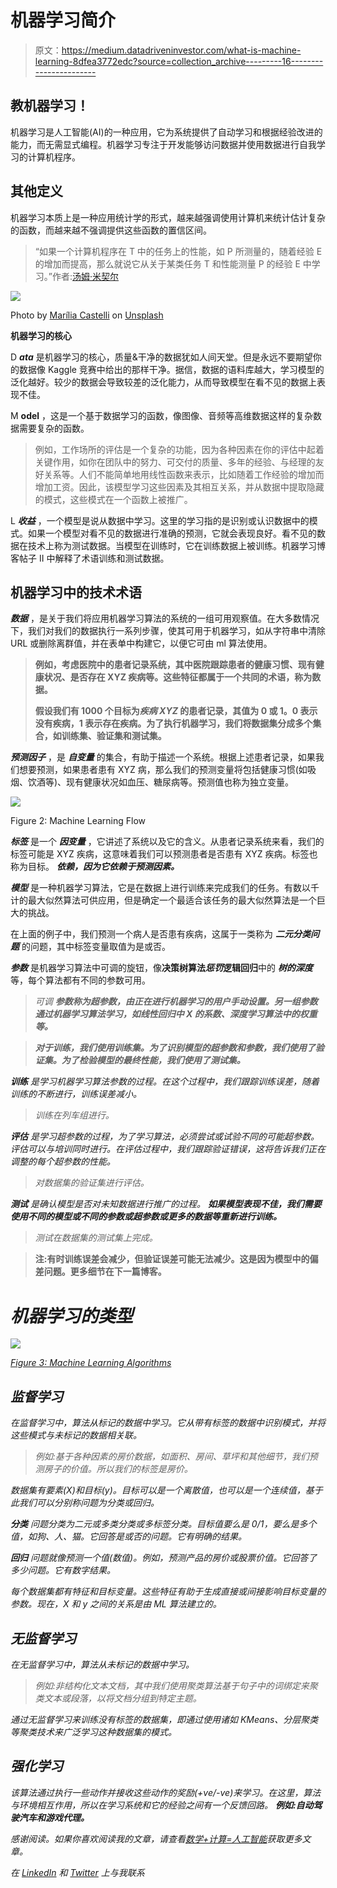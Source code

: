 # 机器学习简介

> 原文：<https://medium.datadriveninvestor.com/what-is-machine-learning-8dfea3772edc?source=collection_archive---------16----------------------->

## 教机器学习！

机器学习是人工智能(AI)的一种应用，它为系统提供了自动学习和根据经验改进的能力，而无需显式编程。机器学习专注于开发能够访问数据并使用数据进行自我学习的计算机程序。

## **其他定义**

机器学习本质上是一种应用统计学的形式，越来越强调使用计算机来统计估计复杂的函数，而越来越不强调提供这些函数的置信区间。

> “如果一个计算机程序在 T 中的任务上的性能，如 P 所测量的，随着经验 E 的增加而提高，那么就说它从关于某类任务 T 和性能测量 P 的经验 E 中学习。”作者:[汤姆·米契尔](https://en.wikipedia.org/wiki/Tom_M._Mitchell)

![](img/687aa4fe5db38ad4a3065de0f545a332.png)

Photo by [Marília Castelli](https://unsplash.com/@liacastelli?utm_source=unsplash&utm_medium=referral&utm_content=creditCopyText) on [Unsplash](https://unsplash.com/s/photos/machine-learning?utm_source=unsplash&utm_medium=referral&utm_content=creditCopyText)

**机器学习的核心**

D ***ata*** 是机器学习的核心，质量&干净的数据犹如人间天堂。但是永远不要期望你的数据像 Kaggle 竞赛中给出的那样干净。据信，数据的语料库越大，学习模型的泛化越好。较少的数据会导致较差的泛化能力，从而导致模型在看不见的数据上表现不佳。

M **odel** ，这是一个基于数据学习的函数，像图像、音频等高维数据这样的复杂数据需要复杂的函数。

> 例如，工作场所的评估是一个复杂的功能，因为各种因素在你的评估中起着关键作用，如你在团队中的努力、可交付的质量、多年的经验、与经理的友好关系等。人们不能简单地用线性函数来表示，比如随着工作经验的增加而增加工资。因此，该模型学习这些因素及其相互关系，并从数据中提取隐藏的模式，这些模式在一个函数上被推广。

L ***收益*** ，一个模型是说从数据中学习。这里的学习指的是识别或认识数据中的模式。如果一个模型对看不见的数据进行准确的预测，它就会表现良好。看不见的数据在技术上称为测试数据。当模型在训练时，它在训练数据上被训练。机器学习博客帖子 II 中解释了术语训练和测试数据。

## **机器学习中的技术术语**

***数据*** ，是关于我们将应用机器学习算法的系统的一组可用观察值。在大多数情况下，我们对我们的数据执行一系列步骤，使其可用于机器学习，如从字符串中清除 URL 或删除离群值，并在表单中构建它，以便它可由 ml 算法使用。

> **例如，考虑医院中的患者记录系统，其中医院跟踪患者的健康习惯、现有健康状况、是否存在 XYZ 疾病等。这些特征都属于一个共同的术语，称为数据。**
> 
> **假设我们有 1000 个目标为*疾病 XYZ* 的患者记录，其值为 0 或 1。0 表示没有疾病，1 表示存在疾病。为了执行机器学习，我们将数据集分成多个集合，如训练集、验证集和测试集。**

***预测因子*** ，是 ***自变量*** 的集合，有助于描述一个系统。根据上述患者记录，如果我们想要预测，如果患者患有 XYZ 病，那么我们的预测变量将包括健康习惯(如吸烟、饮酒等)、现有健康状况如血压、糖尿病等。预测值也称为独立变量。

![](img/4d35300bb6f13678d8294b634a9891c8.png)

Figure 2: Machine Learning Flow

***标签*** 是一个 ***因变量*** ，它讲述了系统以及它的含义。从患者记录系统来看，我们的标签可能是 XYZ 疾病，这意味着我们可以预测患者是否患有 XYZ 疾病。标签也称为目标。 ***依赖，因为它依赖于预测因素。***

***模型*** 是一种机器学习算法，它是在数据上进行训练来完成我们的任务。有数以千计的最大似然算法可供应用，但是确定一个最适合该任务的最大似然算法是一个巨大的挑战。

在上面的例子中，我们预测一个病人是否患有疾病，这属于一类称为 ***二元分类问题*** 的问题，其中标签变量取值为是或否。

***参数*** 是机器学习算法中可调的旋钮，像**决策树算法*****惩罚*****逻辑回归**中的 ***树的深度*** 等，每个算法都有不同的参数可用。

> *可调 ***参数称为超参数，由正在进行机器学习的用户手动设置。另一组参数通过机器学习算法学习，如线性回归中 X 的系数、深度学习算法中的权重等。****

> ***对于训练，我们使用训练集。为了识别模型的超参数和参数，我们使用了验证集。为了检验模型的最终性能，我们使用了测试集。***

****训练*** 是学习机器学习算法参数的过程。在这个过程中，我们跟踪训练误差，随着训练的不断进行，训练误差减小。*

> *训练在列车组进行。*

****评估*** 是学习超参数的过程，为了学习算法，必须尝试或试验不同的可能超参数。评估可以与培训同时进行。在评估过程中，我们跟踪验证错误，这将告诉我们正在调整的每个超参数的性能。*

> *对数据集的验证集进行评估。*

****测试*** 是确认模型是否对未知数据进行推广的过程。 ***如果模型表现不佳，我们需要使用不同的模型或不同的参数或超参数或更多的数据等重新进行训练。****

> *测试在数据集的测试集上完成。*

> **注:有时训练误差会减少，但验证误差可能无法减少。这是因为模型中的偏差问题。更多细节在下一篇博客。**

# ***机器学习的类型***

*![](img/9f98bcb0949dbf1ba4ae2b876f61bac6.png)*

*[Figure 3: Machine Learning Algorithms](https://www.google.com/url?sa=i&url=https%3A%2F%2Ftowardsdatascience.com%2Fmachine-learning-algorithms-in-laymans-terms-part-1-d0368d769a7b&psig=AOvVaw2Rh7kwbMUC7StFUo0Q6AUv&ust=1612805103120000&source=images&cd=vfe&ved=0CAIQjRxqFwoTCMjiiK6l2O4CFQAAAAAdAAAAABAD)*

## *监督学习*

*在监督学习中，算法从标记的数据中学习。它从带有标签的数据中识别模式，并将这些模式与未标记的数据相关联。*

> *例如:基于各种因素的房价数据，如面积、房间、草坪和其他细节，我们预测房子的价值。所以我们的标签是房价。*

*数据集有要素(X)和目标(y)。目标可以是一个离散值，也可以是一个连续值，基于此我们可以分别称问题为分类或回归。*

****分类*** 问题分类为二元或多类分类或多标签分类。目标值要么是 0/1，要么是多个值，如狗、人、猫。它回答是或否的问题。它有明确的结果。*

****回归*** 问题就像预测一个值(数值)。例如，预测产品的房价或股票价值。它回答了多少问题。它有数字结果。*

*每个数据集都有特征和目标变量。这些特征有助于生成直接或间接影响目标变量的参数。现在，X 和 y 之间的关系是由 ML 算法建立的。*

## *无监督学习*

*在无监督学习中，算法从未标记的数据中学习。*

> *例如:非结构化文本文档，其中我们使用聚类算法基于句子中的词绑定来聚类文本或段落，以将文档分组到特定主题。*

*通过无监督学习来训练没有标签的数据集，即通过使用诸如 KMeans、分层聚类等聚类技术来广泛学习这种数据集的模式。*

## *强化学习*

*该算法通过执行一些动作并接收这些动作的奖励(+ve/-ve)来学习。在这里，算法与环境相互作用，所以在学习系统和它的经验之间有一个反馈回路。 ***例如:自动驾驶汽车和游戏代理。****

*感谢阅读。如果你喜欢阅读我的文章，请查看[数学+计算=人工智能](https://mayurji.github.io/data-structure-algorithms/)获取更多文章。*

*在 [LinkedIn](https://www.linkedin.com/in/mayur-jain-ds) 和 [Twitter](https://twitter.com/mayur__22) 上与我联系*